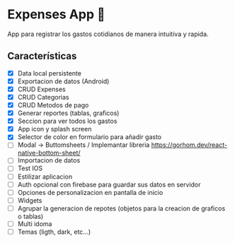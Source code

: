 # Expenses App 👋

App para registrar los gastos cotidianos de manera intuitiva y rapida.

## Características

* [X] Data local persistente
* [X] Exportacion de datos (Android)
* [X] CRUD Expenses
* [X] CRUD Categorias
* [X] CRUD Metodos de pago
* [X] Generar reportes (tablas, graficos)
* [X] Seccion para ver todos los gastos
* [X] App icon y splash screen
* [X] Selector de color en formulario para añadir gasto
* [ ] Modal -> Buttomsheets / Implemantar libreria https://gorhom.dev/react-native-bottom-sheet/
* [ ] Importacion de datos
* [ ] Test IOS
* [ ] Estilizar aplicacion
* [ ] Auth opcional con firebase para guardar sus datos en servidor
* [ ] Opciones de personalizacion en pantalla de inicio
* [ ] Widgets
* [ ] Agrupar la generacion de repotes (objetos para la creacion de graficos o tablas)
* [ ] Multi idoma
* [ ] Temas (ligth, dark, etc...)
